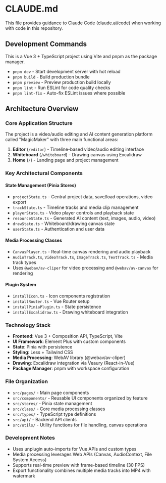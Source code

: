 # CLAUDE.md

This file provides guidance to Claude Code (claude.ai/code) when working with code in this repository.

## Development Commands

This is a Vue 3 + TypeScript project using Vite and pnpm as the package manager.

- `pnpm dev` - Start development server with hot reload
- `pnpm build` - Build production bundle
- `pnpm preview` - Preview production build locally
- `pnpm lint` - Run ESLint for code quality checks
- `pnpm lint-fix` - Auto-fix ESLint issues where possible

## Architecture Overview

### Core Application Structure

The project is a video/audio editing and AI content generation platform called "MagicMaker" with three main functional areas:

1. **Editor** (`/editor`) - Timeline-based video/audio editing interface
2. **Whiteboard** (`/whiteboard`) - Drawing canvas using Excalidraw
3. **Home** (`/`) - Landing page and project management

### Key Architectural Components

#### State Management (Pinia Stores)
- `projectState.ts` - Central project data, save/load operations, video export
- `trackState.ts` - Timeline tracks and media clip management
- `playerState.ts` - Video player controls and playback state
- `resourceState.ts` - Generated AI content (text, images, audio, video)
- `drawState.ts` - Whiteboard/drawing canvas state
- `userState.ts` - Authentication and user data

#### Media Processing Classes
- `CanvasPlayer.ts` - Real-time canvas rendering and audio playback
- `AudioTrack.ts`, `VideoTrack.ts`, `ImageTrack.ts`, `TextTrack.ts` - Media track types
- Uses `@webav/av-cliper` for video processing and `@webav/av-canvas` for rendering

#### Plugin System
- `installIcon.ts` - Icon components registration
- `installRouter.ts` - Vue Router setup
- `installPiniaPlugin.ts` - State persistence
- `installExcalidraw.ts` - Drawing whiteboard integration

### Technology Stack

- **Frontend**: Vue 3 + Composition API, TypeScript, Vite
- **UI Framework**: Element Plus with custom components
- **State**: Pinia with persistence
- **Styling**: Less + Tailwind CSS
- **Media Processing**: WebAV library (@webav/av-cliper)
- **Drawing**: Excalidraw integration via Veaury (React-in-Vue)
- **Package Manager**: pnpm with workspace configuration

### File Organization

- `src/pages/` - Main page components
- `src/components/` - Reusable UI components organized by feature
- `src/stores/` - Pinia state management
- `src/class/` - Core media processing classes
- `src/types/` - TypeScript type definitions
- `src/api/` - Backend API clients
- `src/utils/` - Utility functions for file handling, canvas operations

### Development Notes

- Uses unplugin auto-imports for Vue APIs and custom types
- Media processing leverages Web APIs (Canvas, AudioContext, File System Access)
- Supports real-time preview with frame-based timeline (30 FPS)
- Export functionality combines multiple media tracks into MP4 with watermark